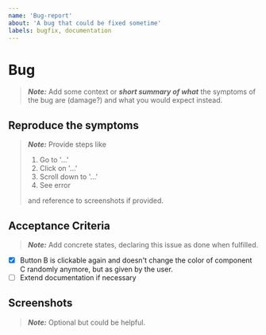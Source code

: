 ```yaml
---
name: 'Bug-report'
about: 'A bug that could be fixed sometime'
labels: bugfix, documentation
---
```

# Bug

> *__Note:__* Add some context or *__short summary of what__* the symptoms of the bug are (damage?) and what you would expect instead.

## Reproduce the symptoms

> *__Note:__* Provide steps like
>
> 1. Go to '...'
> 2. Click on '...'
> 3. Scroll down to '...'
> 4. See error
>
> and reference to screenshots if provided.

## Acceptance Criteria

> *__Note:__* Add concrete states, declaring this issue as done when fulfilled.

- [x] Button B is clickable again and doesn't change the color of component C randomly anymore, but as given by the user.
- [ ] Extend documentation if necessary

## Screenshots

> *__Note:__* Optional but could be helpful.
